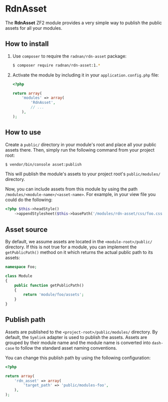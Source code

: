 RdnAsset
========

The **RdnAsset** ZF2 module provides a very simple way to publish the public assets for all your modules.

## How to install

1. Use `composer` to require the `radnan/rdn-asset` package:

   ~~~bash
   $ composer require radnan/rdn-asset:1.*
   ~~~

2. Activate the module by including it in your `application.config.php` file:

   ~~~php
   <?php

   return array(
       'modules' => array(
           'RdnAsset',
           // ...
       ),
   );
   ~~~

## How to use

Create a `public/` directory in your module's root and place all your public assets there. Then, simply run the following command from your project root:

~~~bash
$ vendor/bin/console asset:publish
~~~

This will publish the module's assets to your project root's `public/modules/` directory.

Now, you can include assets from this module by using the path `/modules/<module-name>/<asset-name>`. For example, in your view file you could do the following:

~~~php
<?php $this->headStyle()
	->appendStylesheet($this->basePath('/modules/rdn-asset/css/foo.css')) ?>
~~~

## Asset source

By default, we assume assets are located in the `<module-root>/public/` directory. If this is not true for a module, you can implement the `getPublicPath()` method on it which returns the actual public path to its assets:

~~~php
namespace Foo;

class Module
{
	public function getPublicPath()
	{
		return 'module/foo/assets';
	}
}
~~~

## Publish path

Assets are published to the `<project-root>/public/modules/` directory. By default, the `Symlink` adapter is used to publish the assets. Assets are grouped by their module name and the module name is converted into `dash-case` to follow the standard asset naming conventions.

You can change this publish path by using the following configuration:

~~~php
<?php

return array(
	'rdn_asset' => array(
		'target_path' => 'public/modules-foo',
	),
);
~~~
